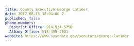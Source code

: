 ```yaml
---
title: County Executive George Latimer
date: 2017-08-16 18:04:00 Z
published: false
phone-numbers:
  District Office: 914-934-5250
  Albany Office: 518-455-2031
website: https://www.nysenate.gov/senators/george-latimer
---
```


